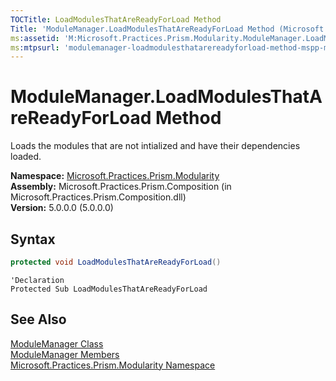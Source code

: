 ```yaml
---
TOCTitle: LoadModulesThatAreReadyForLoad Method
Title: 'ModuleManager.LoadModulesThatAreReadyForLoad Method (Microsoft.Practices.Prism.Modularity)'
ms:assetid: 'M:Microsoft.Practices.Prism.Modularity.ModuleManager.LoadModulesThatAreReadyForLoad'
ms:mtpsurl: 'modulemanager-loadmodulesthatarereadyforload-method-mspp-modularity.md'
---
```



# ModuleManager.LoadModulesThatAreReadyForLoad Method

Loads the modules that are not intialized and have their dependencies loaded.

**Namespace:** [Microsoft.Practices.Prism.Modularity](/patterns-practices/reference/mspp-modularity-namespace)  
**Assembly:** Microsoft.Practices.Prism.Composition (in Microsoft.Practices.Prism.Composition.dll)  
**Version:** 5.0.0.0 (5.0.0.0)

## Syntax

```C#
protected void LoadModulesThatAreReadyForLoad()
```

```VB
'Declaration
Protected Sub LoadModulesThatAreReadyForLoad
```

## See Also

[ModuleManager Class](/patterns-practices/reference/modulemanager-class-mspp-modularity)  
[ModuleManager Members](/patterns-practices/reference/modulemanager-members-mspp-modularity)  
[Microsoft.Practices.Prism.Modularity Namespace](/patterns-practices/reference/mspp-modularity-namespace)  